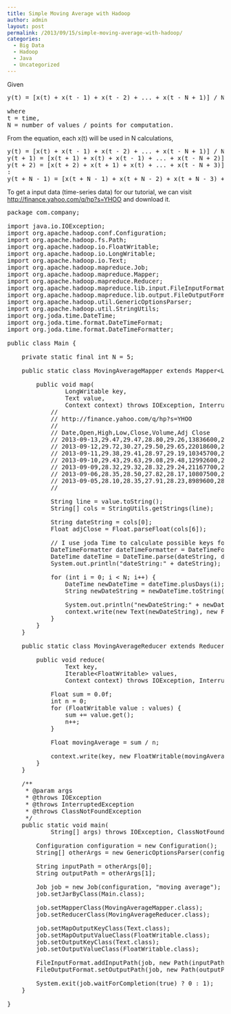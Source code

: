 ```yaml
---
title: Simple Moving Average with Hadoop
author: admin
layout: post
permalink: /2013/09/15/simple-moving-average-with-hadoop/
categories:
  - Big Data
  - Hadoop
  - Java
  - Uncategorized
---
```

Given

<pre class="brush: plain; title: ; notranslate" title="">y(t) = [x(t) + x(t - 1) + x(t - 2) + ... + x(t - N + 1)] / N

where 
t = time,
N = number of values / points for computation.
</pre>

From the equation, each x(t) will be used in N calculations,

<pre class="brush: plain; title: ; notranslate" title="">y(t) = [x(t) + x(t - 1) + x(t - 2) + ... + x(t - N + 1)] / N
y(t + 1) = [x(t + 1) + x(t) + x(t - 1) + ... + x(t - N + 2)] / N
y(t + 2) = [x(t + 2) + x(t + 1) + x(t) + ... + x(t - N + 3)] / N
:
y(t + N - 1) = [x(t + N - 1) + x(t + N - 2) + x(t + N - 3) + ... + x(t)] / N
</pre>

To get a input data (time-series data) for our tutorial, we can visit <http://finance.yahoo.com/q/hp?s=YHOO> and download it.

<pre class="brush: java; title: ; notranslate" title="">package com.company;

import java.io.IOException;
import org.apache.hadoop.conf.Configuration;
import org.apache.hadoop.fs.Path;
import org.apache.hadoop.io.FloatWritable;
import org.apache.hadoop.io.LongWritable;
import org.apache.hadoop.io.Text;
import org.apache.hadoop.mapreduce.Job;
import org.apache.hadoop.mapreduce.Mapper;
import org.apache.hadoop.mapreduce.Reducer;
import org.apache.hadoop.mapreduce.lib.input.FileInputFormat;
import org.apache.hadoop.mapreduce.lib.output.FileOutputFormat;
import org.apache.hadoop.util.GenericOptionsParser;
import org.apache.hadoop.util.StringUtils;
import org.joda.time.DateTime;
import org.joda.time.format.DateTimeFormat;
import org.joda.time.format.DateTimeFormatter;

public class Main {

	private static final int N = 5;

	public static class MovingAverageMapper extends Mapper&lt;LongWritable, Text, Text, FloatWritable&gt; {

		public void map(
				LongWritable key,
				Text value,
				Context context) throws IOException, InterruptedException {
			//
			// http://finance.yahoo.com/q/hp?s=YHOO
			// 
			// Date,Open,High,Low,Close,Volume,Adj Close
			// 2013-09-13,29.47,29.47,28.80,29.26,13836600,29.26
			// 2013-09-12,29.72,30.27,29.50,29.65,22018600,29.65
			// 2013-09-11,29.38,29.41,28.97,29.19,10345700,29.19
			// 2013-09-10,29.43,29.63,29.08,29.48,12992600,29.48
			// 2013-09-09,28.32,29.32,28.32,29.24,21167700,29.24
			// 2013-09-06,28.35,28.50,27.82,28.17,10807500,28.17
			// 2013-09-05,28.10,28.35,27.91,28.23,8989600,28.23
			//

			String line = value.toString();
			String[] cols = StringUtils.getStrings(line);

			String dateString = cols[0];
			Float adjClose = Float.parseFloat(cols[6]);

			// I use joda Time to calculate possible keys for each adjClose value 
			DateTimeFormatter dateTimeFormatter = DateTimeFormat.forPattern("yyyy-MM-dd");
			DateTime dateTime = DateTime.parse(dateString, dateTimeFormatter);
			System.out.println("dateString:" + dateString);
			
			for (int i = 0; i &lt; N; i++) {
				DateTime newDateTime = dateTime.plusDays(i);
				String newDateString = newDateTime.toString(dateTimeFormatter);
				
				System.out.println("newDateString:" + newDateString);
				context.write(new Text(newDateString), new FloatWritable(adjClose));
			}	
		}
	}

	public static class MovingAverageReducer extends Reducer&lt;Text, FloatWritable, Text, FloatWritable&gt; {
		
		public void reduce(
				Text key,
				Iterable&lt;FloatWritable&gt; values,
				Context context) throws IOException, InterruptedException {
			
			Float sum = 0.0f;
			int n = 0;
			for (FloatWritable value : values) {
				sum += value.get();
				n++;
			}
			
			Float movingAverage = sum / n;
			
			context.write(key, new FloatWritable(movingAverage));
		}
	}

	/**
	 * @param args
	 * @throws IOException 
	 * @throws InterruptedException 
	 * @throws ClassNotFoundException 
	 */
	public static void main(
			String[] args) throws IOException, ClassNotFoundException, InterruptedException {
		
		Configuration configuration = new Configuration();
		String[] otherArgs = new GenericOptionsParser(configuration, args).getRemainingArgs();
		
		String inputPath = otherArgs[0];
		String outputPath = otherArgs[1];
		
		Job job = new Job(configuration, "moving average");
		job.setJarByClass(Main.class);
		
		job.setMapperClass(MovingAverageMapper.class);
		job.setReducerClass(MovingAverageReducer.class);
		
		job.setMapOutputKeyClass(Text.class);
		job.setMapOutputValueClass(FloatWritable.class);
		job.setOutputKeyClass(Text.class);
		job.setOutputValueClass(FloatWritable.class);
		
		FileInputFormat.addInputPath(job, new Path(inputPath));
		FileOutputFormat.setOutputPath(job, new Path(outputPath));
		
		System.exit(job.waitForCompletion(true) ? 0 : 1);
	}

}
</pre>